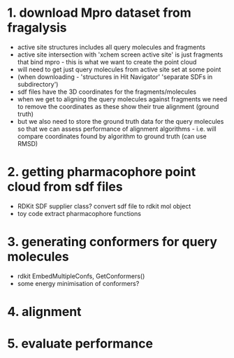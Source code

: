 
# 1. download Mpro dataset from fragalysis
- active site structures includes all query molecules and fragments
- active site intersection with 'xchem screen active site' is just fragments that bind mpro - this is what we want to create the point cloud 
- will need to get just query molecules from active site set at some point 
- (when downloading - 'structures in Hit Navigator' 'separate SDFs in subdirectory')
- sdf files have the 3D coordinates for the fragments/molecules
- when we get to aligning the query molecules against fragments we need to remove the coordinates as these show their true alignment (ground truth)
- but we also need to store the ground truth data for the query molecules so that we can assess performance of alignment algorithms - i.e. will compare coordinates found by algorithm to ground truth (can use RMSD)

# 2. getting pharmacophore point cloud from sdf files
- RDKit SDF supplier class? convert sdf file to rdkit mol object
- toy code extract pharmacophore functions


# 3. generating conformers for query molecules
- rdkit EmbedMultipleConfs, GetConformers()
- some energy minimisation of conformers?

# 4. alignment
# 5. evaluate performance